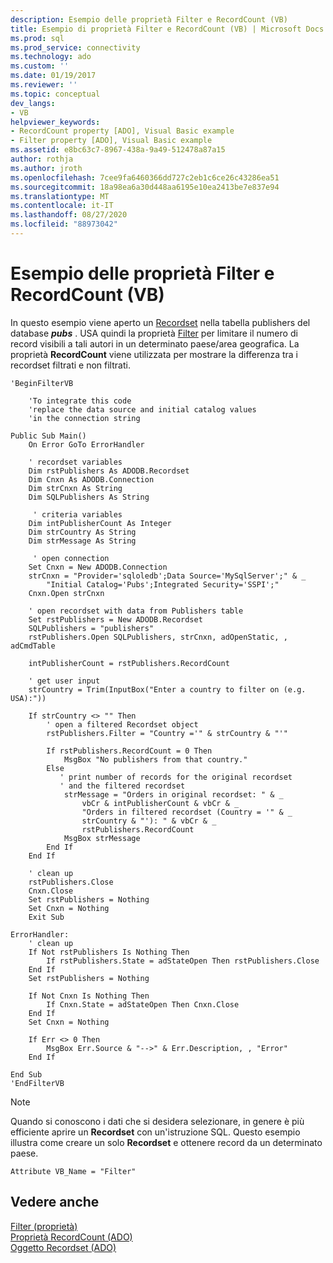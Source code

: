 ```yaml
---
description: Esempio delle proprietà Filter e RecordCount (VB)
title: Esempio di proprietà Filter e RecordCount (VB) | Microsoft Docs
ms.prod: sql
ms.prod_service: connectivity
ms.technology: ado
ms.custom: ''
ms.date: 01/19/2017
ms.reviewer: ''
ms.topic: conceptual
dev_langs:
- VB
helpviewer_keywords:
- RecordCount property [ADO], Visual Basic example
- Filter property [ADO], Visual Basic example
ms.assetid: e8bc63c7-8967-438a-9a49-512478a87a15
author: rothja
ms.author: jroth
ms.openlocfilehash: 7cee9fa6460366dd727c2eb1c6ce26c43286ea51
ms.sourcegitcommit: 18a98ea6a30d448aa6195e10ea2413be7e837e94
ms.translationtype: MT
ms.contentlocale: it-IT
ms.lasthandoff: 08/27/2020
ms.locfileid: "88973042"
---
```

# <a name="filter-and-recordcount-properties-example-vb"></a>Esempio delle proprietà Filter e RecordCount (VB)
In questo esempio viene aperto un [Recordset](./recordset-object-ado.md) nella tabella publishers del database ***pubs*** . USA quindi la proprietà [Filter](./filter-property.md) per limitare il numero di record visibili a tali autori in un determinato paese/area geografica. La proprietà **RecordCount** viene utilizzata per mostrare la differenza tra i recordset filtrati e non filtrati.  
  
```  
'BeginFilterVB  
  
    'To integrate this code  
    'replace the data source and initial catalog values  
    'in the connection string  
  
Public Sub Main()  
    On Error GoTo ErrorHandler  
  
    ' recordset variables  
    Dim rstPublishers As ADODB.Recordset  
    Dim Cnxn As ADODB.Connection  
    Dim strCnxn As String  
    Dim SQLPublishers As String  
  
     ' criteria variables  
    Dim intPublisherCount As Integer  
    Dim strCountry As String  
    Dim strMessage As String  
  
     ' open connection  
    Set Cnxn = New ADODB.Connection  
    strCnxn = "Provider='sqloledb';Data Source='MySqlServer';" & _  
        "Initial Catalog='Pubs';Integrated Security='SSPI';"  
    Cnxn.Open strCnxn  
  
    ' open recordset with data from Publishers table  
    Set rstPublishers = New ADODB.Recordset  
    SQLPublishers = "publishers"  
    rstPublishers.Open SQLPublishers, strCnxn, adOpenStatic, , adCmdTable  
  
    intPublisherCount = rstPublishers.RecordCount  
  
    ' get user input  
    strCountry = Trim(InputBox("Enter a country to filter on (e.g. USA):"))  
  
    If strCountry <> "" Then  
        ' open a filtered Recordset object  
        rstPublishers.Filter = "Country ='" & strCountry & "'"  
  
        If rstPublishers.RecordCount = 0 Then  
            MsgBox "No publishers from that country."  
        Else  
           ' print number of records for the original recordset  
           ' and the filtered recordset  
            strMessage = "Orders in original recordset: " & _  
                vbCr & intPublisherCount & vbCr & _  
                "Orders in filtered recordset (Country = '" & _  
                strCountry & "'): " & vbCr & _  
                rstPublishers.RecordCount  
            MsgBox strMessage  
        End If  
    End If  
  
    ' clean up  
    rstPublishers.Close  
    Cnxn.Close  
    Set rstPublishers = Nothing  
    Set Cnxn = Nothing  
    Exit Sub  
  
ErrorHandler:  
    ' clean up  
    If Not rstPublishers Is Nothing Then  
        If rstPublishers.State = adStateOpen Then rstPublishers.Close  
    End If  
    Set rstPublishers = Nothing  
  
    If Not Cnxn Is Nothing Then  
        If Cnxn.State = adStateOpen Then Cnxn.Close  
    End If  
    Set Cnxn = Nothing  
  
    If Err <> 0 Then  
        MsgBox Err.Source & "-->" & Err.Description, , "Error"  
    End If  
  
End Sub  
'EndFilterVB  
```  
  
> [!NOTE]
>  Quando si conoscono i dati che si desidera selezionare, in genere è più efficiente aprire un **Recordset** con un'istruzione SQL. Questo esempio illustra come creare un solo **Recordset** e ottenere record da un determinato paese.  
  
```  
Attribute VB_Name = "Filter"  
```  
  
## <a name="see-also"></a>Vedere anche  
 [Filter (proprietà)](./filter-property.md)   
 [Proprietà RecordCount (ADO)](./recordcount-property-ado.md)   
 [Oggetto Recordset (ADO)](./recordset-object-ado.md)